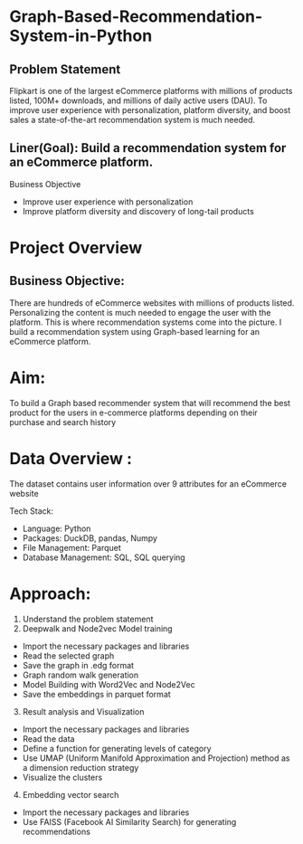 # Graph-Based-Recommendation-System-in-Python
## Problem Statement
Flipkart is one of the largest eCommerce platforms with millions of products listed, 100M+ downloads, and millions of daily active users (DAU). 
To improve user experience with personalization, platform diversity, and boost sales a state-of-the-art recommendation system is much needed.

## Liner(Goal): Build a recommendation system for an eCommerce platform. 
Business Objective
- Improve user experience with personalization
- Improve platform diversity and discovery of long-tail products


# Project Overview

## Business Objective:

There are hundreds of eCommerce websites with millions of products listed.
Personalizing the content is much needed to engage the user with the platform. This is
where recommendation systems come into the picture.
I build a recommendation system using Graph-based learning for an
eCommerce platform.

# Aim:

To build a Graph based recommender system that will recommend the best product for
the users in e-commerce platforms depending on their purchase and search history

# Data Overview :

The dataset contains user information over 9 attributes for an eCommerce website

Tech Stack:
- Language: Python
- Packages: DuckDB, pandas, Numpy
- File Management: Parquet
- Database Management: SQL, SQL querying

# Approach:
1. Understand the problem statement
2. Deepwalk and Node2vec Model training
- Import the necessary packages and libraries
- Read the selected graph
- Save the graph in .edg format
- Graph random walk generation
- Model Building with Word2Vec and Node2Vec
- Save the embeddings in parquet format
3. Result analysis and Visualization
- Import the necessary packages and libraries
- Read the data
- Define a function for generating levels of category
- Use UMAP (Uniform Manifold Approximation and Projection) method as a
dimension reduction strategy
- Visualize the clusters
4. Embedding vector search
- Import the necessary packages and libraries
- Use FAISS (Facebook AI Similarity Search) for generating
recommendations
